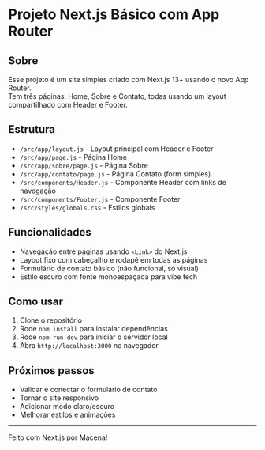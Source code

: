 # Projeto Next.js Básico com App Router

## Sobre

Esse projeto é um site simples criado com Next.js 13+ usando o novo App Router.  
Tem três páginas: Home, Sobre e Contato, todas usando um layout compartilhado com Header e Footer.

## Estrutura

- `/src/app/layout.js` - Layout principal com Header e Footer  
- `/src/app/page.js` - Página Home  
- `/src/app/sobre/page.js` - Página Sobre  
- `/src/app/contato/page.js` - Página Contato (form simples)  
- `/src/components/Header.js` - Componente Header com links de navegação  
- `/src/components/Footer.js` - Componente Footer  
- `/src/styles/globals.css` - Estilos globais

## Funcionalidades

- Navegação entre páginas usando `<Link>` do Next.js  
- Layout fixo com cabeçalho e rodapé em todas as páginas  
- Formulário de contato básico (não funcional, só visual)  
- Estilo escuro com fonte monoespaçada para vibe tech  

## Como usar

1. Clone o repositório  
2. Rode `npm install` para instalar dependências  
3. Rode `npm run dev` para iniciar o servidor local  
4. Abra `http://localhost:3000` no navegador

## Próximos passos

- Validar e conectar o formulário de contato  
- Tornar o site responsivo  
- Adicionar modo claro/escuro  
- Melhorar estilos e animações

---

Feito com Next.js por Macena!  


